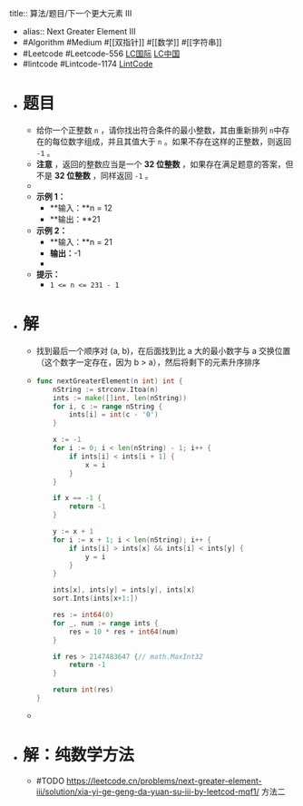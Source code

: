 title:: 算法/题目/下一个更大元素 III

- alias:: Next Greater Element III
- #Algorithm #Medium #[[双指针]] #[[数学]] #[[字符串]]
- #Leetcode #Leetcode-556 [LC国际](https://leetcode.com/problems/next-greater-element-iii/) [LC中国](https://leetcode-cn.com/problems/next-greater-element-iii/)
- #lintcode #Lintcode-1174 [LintCode](https://www.lintcode.com/problem/1174/)
- # 题目
	- 给你一个正整数 `n` ，请你找出符合条件的最小整数，其由重新排列 `n`中存在的每位数字组成，并且其值大于 `n` 。如果不存在这样的正整数，则返回 `-1` 。
	- **注意** ，返回的整数应当是一个 **32 位整数** ，如果存在满足题意的答案，但不是 **32 位整数** ，同样返回 `-1` 。
	-
	- **示例 1：**
		- **输入：**n = 12
		- **输出：**21
	- **示例 2：**
		- **输入：**n = 21
		- **输出：**-1
		-
	- **提示：**
		- `1 <= n <= 231 - 1`
- # 解
	- 找到最后一个顺序对 (a, b)，在后面找到比 a 大的最小数字与 a 交换位置（这个数字一定存在，因为 b > a），然后将剩下的元素升序排序
	- ```go
	  func nextGreaterElement(n int) int {
	      nString := strconv.Itoa(n)
	      ints := make([]int, len(nString))
	      for i, c := range nString {
	          ints[i] = int(c - '0')
	      }
	  
	      x := -1
	      for i := 0; i < len(nString) - 1; i++ {
	          if ints[i] < ints[i + 1] {
	              x = i
	          }
	      }
	  
	      if x == -1 {
	          return -1
	      }
	  
	      y := x + 1
	      for i := x + 1; i < len(nString); i++ {
	          if ints[i] > ints[x] && ints[i] < ints[y] {
	              y = i
	          }
	      }
	  
	      ints[x], ints[y] = ints[y], ints[x]
	      sort.Ints(ints[x+1:])
	  
	      res := int64(0)
	      for _, num := range ints {
	          res = 10 * res + int64(num)
	      }
	  
	      if res > 2147483647 {// math.MaxInt32
	          return -1
	      }
	  
	      return int(res)
	  }
	  ```
	-
- # 解：纯数学方法
	- #TODO https://leetcode.cn/problems/next-greater-element-iii/solution/xia-yi-ge-geng-da-yuan-su-iii-by-leetcod-mqf1/ 方法二